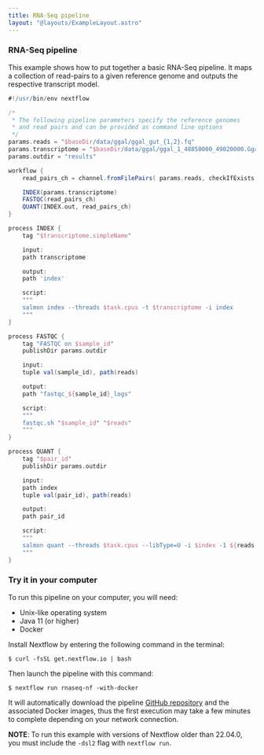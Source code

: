 ```yaml
---
title: RNA-Seq pipeline
layout: "@layouts/ExampleLayout.astro"
---
```


<div class="blg-summary example">
<h3>RNA-Seq pipeline</h3>

<p class="">
    This example shows how to put together a basic RNA-Seq pipeline. It maps a collection of read-pairs to a given reference genome and outputs the respective transcript model.
</p>

```groovy
#!/usr/bin/env nextflow

/*
 * The following pipeline parameters specify the reference genomes
 * and read pairs and can be provided as command line options
 */
params.reads = "$baseDir/data/ggal/ggal_gut_{1,2}.fq"
params.transcriptome = "$baseDir/data/ggal/ggal_1_48850000_49020000.Ggal71.500bpflank.fa"
params.outdir = "results"

workflow {
    read_pairs_ch = channel.fromFilePairs( params.reads, checkIfExists: true )

    INDEX(params.transcriptome)
    FASTQC(read_pairs_ch)
    QUANT(INDEX.out, read_pairs_ch)
}

process INDEX {
    tag "$transcriptome.simpleName"

    input:
    path transcriptome

    output:
    path 'index'

    script:
    """
    salmon index --threads $task.cpus -t $transcriptome -i index
    """
}

process FASTQC {
    tag "FASTQC on $sample_id"
    publishDir params.outdir

    input:
    tuple val(sample_id), path(reads)

    output:
    path "fastqc_${sample_id}_logs"

    script:
    """
    fastqc.sh "$sample_id" "$reads"
    """
}

process QUANT {
    tag "$pair_id"
    publishDir params.outdir

    input:
    path index
    tuple val(pair_id), path(reads)

    output:
    path pair_id

    script:
    """
    salmon quant --threads $task.cpus --libType=U -i $index -1 ${reads[0]} -2 ${reads[1]} -o $pair_id
    """
}
```

</div>

### Try it in your computer

To run this pipeline on your computer, you will need:

- Unix-like operating system
- Java 11 (or higher)
- Docker

Install Nextflow by entering the following command in the terminal:

    $ curl -fsSL get.nextflow.io | bash

Then launch the pipeline with this command:

    $ nextflow run rnaseq-nf -with-docker

It will automatically download the pipeline [GitHub repository](https://github.com/nextflow-io/rnaseq-nf) and the associated Docker images, thus the first execution may take a few minutes to complete depending on your network connection.

**NOTE**: To run this example with versions of Nextflow older than 22.04.0, you must include the `-dsl2` flag with `nextflow run`.
